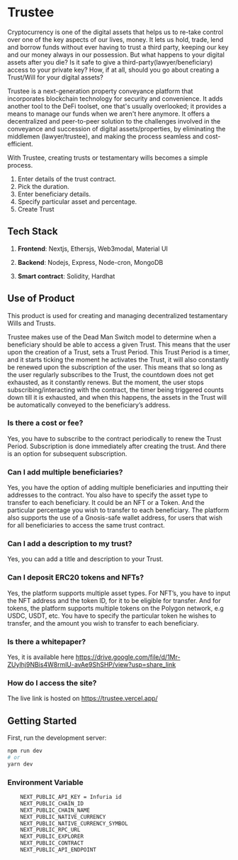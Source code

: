 # Trustee
Cryptocurrency is one of the digital assets that helps us to re-take control over one of the key aspects of our lives, money. It lets us hold, trade, lend and borrow funds without ever having to trust a third party, keeping our key and our money always in our possession.
But what happens to your digital assets after you die?  Is it safe to give a third-party(lawyer/beneficiary) access to your private key? How, if at all, should you go about creating a Trust/Will for your digital assets?

Trustee is a next-generation property conveyance platform that incorporates blockchain technology for security and convenience. It adds another tool to the DeFi toolset, one that's usually overlooked; it provides a means to manage our funds when we aren't here anymore. It offers a decentralized and peer-to-peer solution to the challenges involved in the conveyance and succession of digital assets/properties, by eliminating the middlemen (lawyer/trustee), and making the process seamless and cost-efficient.

With Trustee, creating trusts or testamentary wills becomes a simple process.

1. Enter details of the trust contract.
2. Pick the duration.
3. Enter beneficiary details.
4. Specify particular asset and percentage.
5. Create Trust


## Tech Stack

   1. **Frontend**: Nextjs, Ethersjs, Web3modal, Material UI

   2. **Backend**: Nodejs, Express, Node-cron, MongoDB

   3. **Smart contract**: Solidity, Hardhat


## Use of Product
This product is used for creating and managing decentralized testamentary Wills and Trusts. 

Trustee makes use of the Dead Man Switch model to determine when a beneficiary should be able to access a given Trust. This means that the user upon the creation of a Trust, sets a Trust Period. This Trust Period is a timer, and it starts ticking the moment he activates the Trust, it will also constantly be renewed upon the subscription of the user. This means that so long as the user regularly subscribes to the Trust, the countdown does not get exhausted, as it constantly renews.
But the moment, the user stops subscribing/interacting with the contract, the timer being triggered counts down till it is exhausted, and when this happens, the assets in the Trust will be automatically conveyed to the beneficiary’s address.

### Is there a cost or fee?
Yes, you have to subscribe to the contract periodically to renew the Trust Period. Subscription is done immediately after creating the trust. And there is an option for subsequent subscription.

### Can I add multiple beneficiaries?
Yes, you have the option of adding multiple beneficiaries and inputting their addresses to the contract. You also have to specify the asset type to transfer to each beneficiary. It could be an NFT or a Token. And the particular percentage you wish to transfer to each beneficiary.
The platform also supports the use of a Gnosis-safe wallet address, for users that wish for all beneficiaries to access the same trust contract.

### Can I add a description to my trust?
Yes, you can add a title and description to your Trust.

### Can I deposit ERC20 tokens and NFTs?
Yes, the platform supports multiple asset types. 
For NFT’s, you have to input the NFT address and the token ID, for it to be eligible for transfer.
And for tokens, the platform supports multiple tokens on the Polygon network, e.g USDC, USDT, etc. You have to specify the particular token he wishes to transfer, and the amount you wish to transfer to each beneficiary.

### Is there a whitepaper?
Yes, it is available here https://drive.google.com/file/d/1Mr-ZUylhj9NBis4W8rmlU-avAe9ShSHP/view?usp=share_link

### How do I access the site?
The live link is hosted on https://trustee.vercel.app/


## Getting Started

First, run the development server:

```bash
npm run dev
# or
yarn dev
```

### Environment Variable

```bash
    NEXT_PUBLIC_API_KEY = Infuria id
    NEXT_PUBLIC_CHAIN_ID
    NEXT_PUBLIC_CHAIN_NAME 
    NEXT_PUBLIC_NATIVE_CURRENCY 
    NEXT_PUBLIC_NATIVE_CURRENCY_SYMBOL
    NEXT_PUBLIC_RPC_URL
    NEXT_PUBLIC_EXPLORER
    NEXT_PUBLIC_CONTRACT 
    NEXT_PUBLIC_API_ENDPOINT
```
